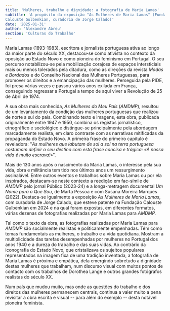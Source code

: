 ```yaml
---
title: 'Mulheres, trabalho e dignidade: a fotografia de Maria Lamas'
subtitle: 'A propósito da exposição "As Mulheres de Maria Lamas" (Fundação
Calouste Gulbenkian, curadoria de Jorge Calado)'
date: '2025-01-31'
author: 'Alexandre Abreu'
section: 'Culturas do Trabalho'
---
```


Maria Lamas (1893-1983), escritora e jornalista portuguesa ativa ao
longo da maior parte do século XX, destacou-se como ativista no contexto
da oposição ao Estado Novo e como pioneira do feminismo em Portugal. O
seu percurso notabilizou-se pela mobilização corajosa de espaços
intersticiais mais ou menos tolerados pela ditadura, como as direções da
revista *Modas e Bordados* e do Conselho Nacional das Mulheres
Portuguesas, para promover os direitos e a emancipação das mulheres.
Perseguida pela PIDE, foi presa várias vezes e passou vários anos
exilada em França, conseguindo regressar a Portugal a tempo de aqui
viver a Revolução de 25 de Abril de 1974.

A sua obra mais conhecida, *As Mulheres do Meu País* (*AMDMP*), resultou
de um levantamento da condição das mulheres portuguesas que realizou de
norte a sul do país. Combinando texto e imagens, esta obra, publicada
originalmente entre 1947 e 1950, combina os registos jornalístico,
etnográfico e sociológico e distingue-se principalmente pela abordagem
marcadamente realista, em claro contraste com as narrativas mitificadas
da propaganda do Estado Novo. A primeira frase do primeiro capítulo é
reveladora: "*As mulheres que labutam de sol a sol na terra portuguesa
costumam definir o seu destino com esta frase concisa e trágica: «A
nossa vida é muito escrava!*»".

Mais de 130 anos após o nascimento da Maria Lamas, o interesse pela sua
vida, obra e militância tem tido nos últimos anos um ressurgimento
assinalável. Entre outros eventos e trabalhos sobre Maria Lamas ou por
ela inspirados, destacam-se neste contexto a reedição em fac-símile de
*AMDMP* pelo jornal Público (2023-24) e a longa-metragem documental *Um
Nome para o Que Sou*, de Marta Pessoa e com Susana Moreira Marques
(2022). Destaca-se igualmente a exposição *As Mulheres de Maria Lamas*,
com curadoria de Jorge Calado, que esteve patente na Fundação Calouste
Gulbenkian em 2024 e na qual foram expostas, em diferentes formatos,
várias dezenas de fotografias realizadas por Maria Lamas para *AMDMP.*

Tal como o texto da obra, as fotografias realizadas por Maria Lamas para
*AMDMP* são socialmente realistas e politicamente empenhadas. Têm como
temas fundamentais as mulheres, o trabalho e a vida quotidiana. Mostram
a multiplicidade das tarefas desempenhadas por mulheres no Portugal dos
anos 1940 e a dureza do trabalho e das suas vidas. Ao contrário da
iconografia do Estado Novo, que cristalizava os sujeitos populares
representados na imagem fixa de uma tradição inventada, a fotografia de
Maria Lamas é próxima e empática, dela emergindo sobretudo a dignidade
destas mulheres que trabalham, num discurso visual com muitos pontos de
contacto com os trabalhos de Dorothea Lange e outros grandes fotógrafos
realistas do século XX.

Num país que mudou muito, mas onde as questões do trabalho e dos
direitos das mulheres permanecem centrais, continua a valer muito a pena
revisitar a obra escrita e visual -- para além do exemplo -- desta
notável pioneira feminista.
